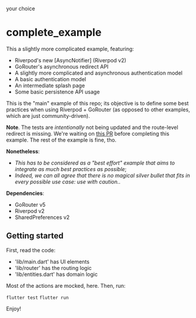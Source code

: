 your choice


# complete_example

This a slightly more complicated example, featuring:
- Riverpod's new [AsyncNotifier] (Riverpod v2)
- GoRouter's asynchronous redirect API
- A slightly more complicated and asynchronous authentication model
- A basic authentication model
- An intermediate splash page
- Some basic persistence API usage

This is the "main" example of this repo; its objective is to define some best practices when using Riverpod + GoRouter (as opposed to other examples, which are just community-driven).

**Note**. The tests are _intentionally_ not being updated and the route-level redirect is missing. We're waiting on [this PR](https://github.com/flutter/packages/pull/2848) before completing this example. The rest of the example is fine, tho.

**Nonetheless**:
  - _This has to be considered as a "best effort" example that aims to integrate as much best practices as possible_;
  - _Indeed, we can all agree that there is no magical silver bullet that fits in every possible use case: use with caution._.

**Dependencies**:
  - GoRouter v5
  - Riverpod v2
  - SharedPreferences v2

## Getting started

First, read the code:
  - 'lib/main.dart' has UI elements
  - 'lib/router' has the routing logic
  - 'lib/entities.dart' has domain logic

Most of the actions are mocked, here.
Then, run:

`flutter test`
`flutter run`

Enjoy!
